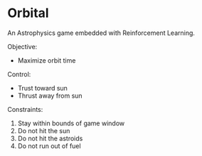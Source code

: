 # Orbital
An Astrophysics game embedded with Reinforcement Learning.

Objective:
- Maximize orbit time

Control:
- Trust toward sun
- Thrust away from sun

Constraints:
1) Stay within bounds of game window
2) Do not hit the sun
3) Do not hit the astroids
4) Do not run out of fuel
